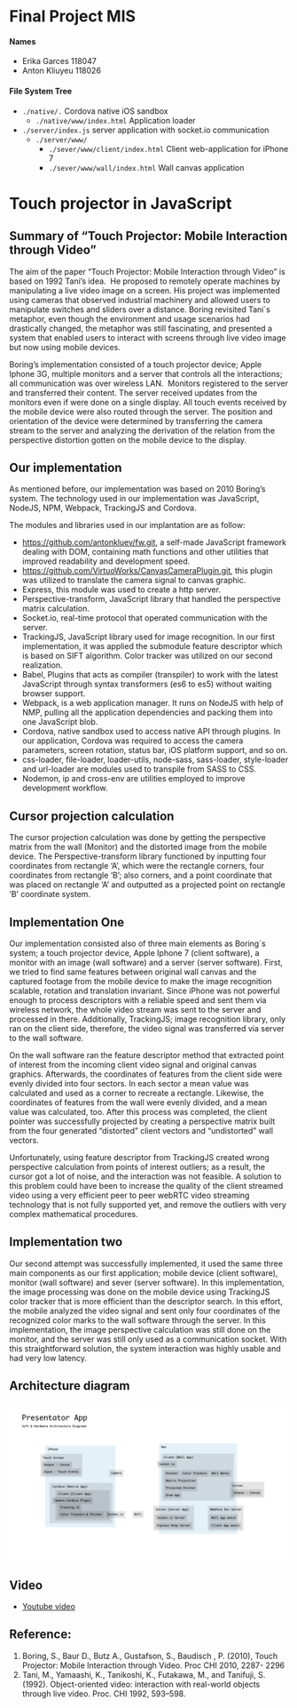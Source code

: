 
# Final Project MIS 

#### Names
- Erika Garces 118047
- Anton Kliuyeu 118026

#### File System Tree
- `./native/.` Cordova native iOS sandbox
	- `./native/www/index.html` Application loader
- `./server/index.js` server application with socket.io communication
	- `./server/www/`
		- `./sever/www/client/index.html` Client web-application for iPhone 7
		-  `./sever/www/wall/index.html` Wall canvas application

# Touch projector in JavaScript
## Summary of “Touch Projector: Mobile Interaction through Video”

The aim of the paper “Touch Projector: Mobile Interaction through Video” is based on 1992 Tani’s idea.  He proposed to remotely operate machines by manipulating a live video image on a screen. His project was implemented using cameras that observed industrial machinery and allowed users to manipulate switches and sliders over a distance. Boring revisited Tani´s metaphor, even though the environment and usage scenarios had drastically changed, the metaphor was still fascinating, and presented a system that enabled users to interact with screens through live video image but now using mobile devices.

Boring’s implementation consisted of a touch projector device; Apple Iphone 3G, multiple monitors and a server that controls all the interactions; all communication was over wireless LAN.  Monitors registered to the server and transferred their content. The server received updates from the monitors even if were done on a single display. All touch events received by the mobile device were also routed through the server. The position and orientation of the device were determined by transferring the camera stream to the server and analyzing the derivation of the relation from the perspective distortion gotten on the mobile device to the display.

## Our implementation
As mentioned before, our implementation was based on 2010 Boring’s system. The technology used in our implementation was JavaScript, NodeJS, NPM, Webpack, TrackingJS and Cordova.

The modules and libraries used in our implantation are as follow:

- https://github.com/antonkluev/fw.git, a self-made JavaScript framework dealing with DOM, containing math functions and other utilities that improved readability and development speed.
- https://github.com/VirtuoWorks/CanvasCameraPlugin.git, this plugin was utilized to translate the camera signal to canvas graphic.
- Express, this module was used to create a http server.
- Perspective-transform, JavaScript library that handled the perspective matrix calculation.
- Socket.io, real-time protocol that operated communication with the server.
- TrackingJS, JavaScript library used for image recognition. In our first implementation, it was applied the submodule feature descriptor which is based on SIFT algorithm. Color tracker was utilized on our second realization.
- Babel, Plugins that acts as compiler (transpiler) to work with the latest JavaScript through syntax transformers (es6 to es5) without waiting browser support.
- Webpack, is a web application manager. It runs on NodeJS with help of NMP, pulling all the application dependencies and packing them into one JavaScript blob.
- Cordova, native sandbox used to access native API through plugins. In our application, Cordova was required to access the camera parameters, screen rotation, status bar, iOS platform support, and so on.
- css-loader, file-loader, loader-utils, node-sass, sass-loader, style-loader and url-loader are modules used to transpile from SASS to CSS.
- Nodemon, ip and cross-env are utilities employed to improve development workflow.

## Cursor projection calculation
The cursor projection calculation was done by getting the perspective matrix from the wall (Monitor) and the distorted image from the mobile device. The Perspective-transform library functioned by inputting four coordinates from rectangle ‘A’, which were the rectangle corners, four coordinates from rectangle ‘B’; also corners, and a point coordinate that was placed on rectangle ‘A’ and outputted as a projected point on rectangle ‘B’ coordinate system.

## Implementation One
Our implementation consisted also of three main elements as Boring´s system; a touch projector device, Apple Iphone 7 (client software), a monitor with an image (wall software) and a server (server software). First, we tried to find same features between original wall canvas and the captured footage from the mobile device to make the image recognition scalable, rotation and translation invariant. Since iPhone was not powerful enough to process descriptors with a reliable speed and sent them via wireless network, the whole video stream was sent to the server and processed in there. Additionally, TrackingJS; image recognition library, only ran on the client side, therefore, the video signal was transferred via server to the wall software. 

On the wall software ran the feature descriptor method that extracted point of interest from the incoming client video signal and original canvas graphics. Afterwards, the coordinates of features from the client side were evenly divided into four sectors. In each sector a mean value was calculated and used as a corner to recreate a rectangle. Likewise, the coordinates of features from the wall were evenly divided, and a mean value was calculated, too. After this process was completed, the client pointer was successfully projected by creating a perspective matrix built from the four generated “distorted” client vectors and “undistorted” wall vectors. 

Unfortunately, using feature descriptor from TrackingJS created wrong perspective calculation from points of interest outliers; as a result, the cursor got a lot of noise, and the interaction was not feasible. A solution to this problem could have been to increase the quality of the client streamed video using a very efficient peer to peer webRTC video streaming technology that is not fully supported yet, and remove the outliers with very complex mathematical procedures.

## Implementation two
Our second attempt was successfully implemented, it used the same three main components as our first application; mobile device (client software), monitor (wall software) and sever (server software). In this implementation, the image processing was done on the mobile device using TrackingJS color tracker that is more efficient than the descriptor search. In this effort, the mobile analyzed the video signal and sent only four coordinates of the recognized color marks to the wall software through the server. In this implementation, the image perspective calculation was still done on the monitor, and the server was still only used as a communication socket. With this straightforward solution, the system interaction was highly usable and had very low latency. 


## Architecture diagram
![](./diagram.png "Architecture")

## Video 
+ [Youtube video](https://youtu.be/kon_MH0BWLg)

## Reference:
1.	Boring, S., Baur D., Butz A., Gustafson, S., Baudisch , P. (2010), Touch Projector: Mobile Interaction through Video. Proc CHI 2010, 2287- 2296
2.	Tani, M., Yamaashi, K., Tanikoshi, K., Futakawa, M., and Tanifuji, S. (1992). Object-oriented video: interaction with real-world objects through live video. Proc. CHI 1992, 593–598. 

